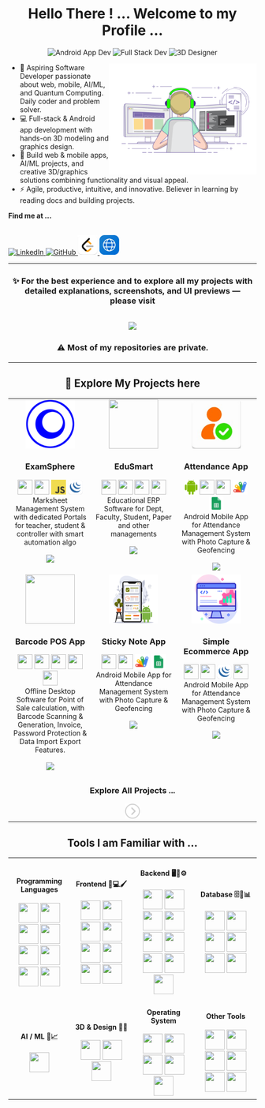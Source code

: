 <h1 align="center">Hello There ! ... Welcome to my Profile ... </h1>

<p align="center">
  <img src="https://img.shields.io/badge/-Android%20App%20Dev-16a34a?style=for-the-badge&logo=android&logoColor=white" alt="Android App Dev" />
  <img src="https://img.shields.io/badge/-Full%20Stack%20Software%20Developer-1d4ed8?style=for-the-badge&logo=visualstudiocode&logoColor=white" alt="Full Stack Dev" />
  <img src="https://img.shields.io/badge/-3D%20Graphics%20Designer-ea580c?style=for-the-badge&logo=blender&logoColor=white" alt="3D Designer" />
</p>


<img align="right" alt="Coding" width="300" src="https://raw.githubusercontent.com/devSouvik/devSouvik/master/gif3.gif">


- 🔭 Aspiring Software Developer passionate about web, mobile, AI/ML, and Quantum Computing. Daily coder and problem solver. 
- 💻 Full-stack & Android app development with hands-on 3D modeling and graphics design.
- 🤖 Build web & mobile apps, AI/ML projects, and creative 3D/graphics solutions combining functionality and visual appeal. 
- ⚡ Agile, productive, intuitive, and innovative. Believer in learning by reading docs and building projects.


<div align="">
<b>Find me at ... </b>
</div>
<br>
<p align="">
  <a href="https://www.linkedin.com/in/agneee/" target="_blank">
    <img src="https://skillicons.dev/icons?i=linkedin" width="40" height="40" alt="LinkedIn" />
  </a>
  <a href="https://github.com/FireStackDev" target="_blank">
    <img src="https://skillicons.dev/icons?i=github" width="40" height="40" alt="GitHub" />
  </a>
  <a href="https://leetcode.com/u/fire_stack_dev/" target="_blank">
    <img src="assets/leetcode.png" width="40" height="40" alt="LeetCode" />
  </a>
  <a href="https://agni-dev.vercel.app/" target="_blank">
    <img src="assets/website.png" width="40" height="40" alt="YouTube" />
  </a>
</p>

<table align="center">
  <tr>
    <td align="center">
      <h3>
        ✨ For the best experience and to explore all my projects with detailed explanations, screenshots, and UI previews — please visit
      </h3>
      <br>
      <a href="https://agni-dev.vercel.app/" target="_blank">
        <img src="https://img.shields.io/badge/My Portfolio Site-16a34a?style=for-the-badge&logoColor=white" />
      </a>
      <br>
      <h3 face="Segoe UI, Tahoma, Verdana, sans-serif" size="6">
        ⚠️ Most of my repositories are <b>private</b>.
      </h3>
    </td>
  </tr>
</table>


<h2 align="center">
🚀 Explore My Projects here 
</h2>

<table width="100%" align="center" >
  <tr width="100%">
    <td align="center" valign="top" width="400" >
      <img src="projects/examsphere/logo.png" width="100" height="100" />
      <h3 >ExamSphere</h3>
      <img src="https://skillicons.dev/icons?i=php" width="30" height="30">
      <img src="https://skillicons.dev/icons?i=bootstrap" width="30" height="30">
      <img src="icons/js.png" width="30" height="30">
      <img src="icons/jquery.png" width="30" height="30">
      <div>
      Marksheet Management System with dedicated Portals for teacher, student & controller with smart automation algo
      </div>
      <br>
      <a href="projects/examsphere/readme.md">
        <img src="https://img.shields.io/badge/Know More-16a34a?style=for-the-badge&logoColor=white" />
      </a>
    </td>
    <td align="center" valign="top">
          <img src="assets/project_2.jpg" width="100" height="100" /><br>
          <h3 size="6">EduSmart</h3>
          <img src="https://skillicons.dev/icons?i=next" width="30" height="30">
          <img src="https://skillicons.dev/icons?i=mui" width="30" height="30">
          <img src="https://skillicons.dev/icons?i=django" width="30" height="30">
          <img src="https://skillicons.dev/icons?i=tailwind" width="30" height="30">
          <!-- <img src="icons/shadcn.png" width="30" height="30"> -->
          <div>
          Educational ERP Software for Dept, Faculty, Student, Paper and other managements
          </div>
          <br>
      <a href="projects/smart_education">
          <img src="https://img.shields.io/badge/Know More-16a34a?style=for-the-badge&logoColor=white" />
      </a>
    </td>
    <td align="center" valign="top" width="400" >
      <img src="projects/attendance app/icon.jpg" width="100" height="100"/><br>
      <h3 size="6"> 
      Attendance App
      </h3>
      <img src="icons/android.png" height="30"> 
      <img src="https://skillicons.dev/icons?i=kotlin" width="30" height="30">
      <img src="https://skillicons.dev/icons?i=gcp" width="30" height="30">
      <img src="icons/appscript.png" width="30" height="30">
      <img src="icons/sheets.webp" width="30" height="30">
      <div>
      Android Mobile App for Attendance Management System with Photo Capture & Geofencing
      </div>
      <br>
      <a href="projects/smart_education">
        <img src="https://img.shields.io/badge/Know More-16a34a?style=for-the-badge&logoColor=white" />
      </a>
    </td>
    
  </tr>
  <tr>
  <td align="center" valign="top" width="400" >
      <img src="projects/barcode_pos/favicon.ico" width="100" height="100" />
      <br>
      <h3 size="6">Barcode POS App</h3>
      <img src="https://skillicons.dev/icons?i=windows" width="30" height="30">
      <img src="https://skillicons.dev/icons?i=electron" width="30" height="30">
      <img src="https://skillicons.dev/icons?i=sqlite" width="30" height="30">
      <img src="https://skillicons.dev/icons?i=js" width="30" height="30">
      <img src="https://skillicons.dev/icons?i=html" width="30" height="30">
      <div>
      Offline Desktop Software for Point of Sale calculation, with Barcode Scanning & Generation, Invoice, Password Protection & Data Import Export Features.
      </div>
      <br>
      <a href="projects/smart_education">
        <img src="https://img.shields.io/badge/Know More-16a34a?style=for-the-badge&logoColor=white" />
      </a>
    </td>
  <td align="center" valign="top" width="400" >
  <img src="assets/android_project_4.png" width="100" height="100" />
      <br>
      <h3 size="6">Sticky Note App</h3>
      <img src="https://skillicons.dev/icons?i=kotlin" width="30" height="30">
      <img src="https://skillicons.dev/icons?i=gcp" width="30" height="30">
      <img src="icons/appscript.png" width="30" height="30">
      <img src="icons/sheets.webp" width="30" height="30">
      <div>  
        Android Mobile App for Attendance Management System with Photo Capture & Geofencing
      </div>
      <br>
      <a href="projects/smart_education">
        <img src="https://img.shields.io/badge/Know More-16a34a?style=for-the-badge&logoColor=white" />
      </a>
  </td>
  <td align="center" valign="top" width="400" >
  <img src="assets/web_project.png" width="100" height="100" />
      <br>
      <h3 size="6">Simple Ecommerce App</h3>
      <img src="https://skillicons.dev/icons?i=django" width="30" height="30">
      <img src="https://skillicons.dev/icons?i=bootstrap" width="30" height="30">
      <img src="icons/jquery.png" width="30" height="30">
      <img src="https://skillicons.dev/icons?i=sqlite" width="30" height="30">
      <div>
      Android Mobile App for Attendance Management System with Photo Capture & Geofencing
      </div>
      <br>
      <a href="projects/smart_education">
        <img src="https://img.shields.io/badge/Know More-16a34a?style=for-the-badge&logoColor=white" />
      </a>
  </td>
  </tr>
  <tr>
  <td colspan="3" align="center" valign="center">
    <h3>
    Explore All Projects ... 
    </h3>
    <img src="icons/circle-right-arrow.png" width="30" />
  </td>
  </tr>
</table>

<h2 align="center">
  Tools I am Familiar with ...
</h2>

<table width="100%" align="center">
  <tr>
    <td align="center" width="25%">
      <h4>Programming Languages</h4>
      <img src="https://skillicons.dev/icons?i=java" width="40" height="40" />
      <img src="https://skillicons.dev/icons?i=python" width="40" height="40" />
      <img src="https://skillicons.dev/icons?i=c" width="40" height="40" />
      <img src="https://skillicons.dev/icons?i=cpp" width="40" height="40" />
      <img src="https://skillicons.dev/icons?i=kotlin" width="40" height="40" />
      <img src="https://skillicons.dev/icons?i=php" width="40" height="40" />
      <img src="https://skillicons.dev/icons?i=bash" width="40" height="40" />
      <img src="https://skillicons.dev/icons?i=dart" width="40" height="40" />
    </td>
    <td align="center" width="25%">
      <h4>Frontend 🎨💻🖌️</h4>
      <img src="https://skillicons.dev/icons?i=html" width="40" height="40" />
      <img src="https://skillicons.dev/icons?i=css" width="40" height="40" />
      <img src="https://skillicons.dev/icons?i=js" width="40" height="40" />
      <img src="https://skillicons.dev/icons?i=bootstrap" width="40" height="40" />
      <img src="https://skillicons.dev/icons?i=tailwind" width="40" height="40" />
      <img src="https://skillicons.dev/icons?i=jquery" width="40" height="40" />
      <img src="https://skillicons.dev/icons?i=flutter" width="40" height="40" />
      <img src="https://skillicons.dev/icons?i=react" width="40" height="40" />
    </td>
    <td align="center" width="25%">
      <h4>Backend 🖥️🔧⚙️</h4>
      <img src="https://skillicons.dev/icons?i=django" width="40" height="40" />
      <img src="https://skillicons.dev/icons?i=php" width="40" height="40" />
      <img src="https://skillicons.dev/icons?i=nodejs" width="40" height="40" />
      <img src="https://skillicons.dev/icons?i=express" width="40" height="40" />
      <img src="https://skillicons.dev/icons?i=nextjs" width="40" height="40" />
      <img src="https://skillicons.dev/icons?i=kotlin" width="40" height="40" />
      <img src="https://skillicons.dev/icons?i=gcp" width="40" height="40" />
      <img src="https://skillicons.dev/icons?i=flask" width="40" height="40" />
      <img src="https://skillicons.dev/icons?i=wordpress" width="40" height="40" />
    </td>
    <td align="center" width="25%">
      <h4>Database 🗄️💾📊</h4>
      <img src="https://skillicons.dev/icons?i=mysql" width="40" height="40" />
      <img src="https://skillicons.dev/icons?i=postgres" width="40" height="40" />
      <img src="https://skillicons.dev/icons?i=mongodb" width="40" height="40" />
      <img src="https://skillicons.dev/icons?i=sqlite" width="40" height="40" />
      <img src="https://skillicons.dev/icons?i=firebase" width="40" height="40" />
      <img src="https://skillicons.dev/icons?i=supabase" width="40" height="40" />
    </td>
  </tr>
  <tr>
    <td align="center" width="25%">
      <h4>AI / ML 🤖📈</h4>
      <img src="https://skillicons.dev/icons?i=sklearn" width="40" height="40" />
    </td>
    <td align="center" width="25%">
      <h4>3D & Design 🍩🎨</h4>
      <img src="https://skillicons.dev/icons?i=blender" width="40" height="40" />
      <img src="https://skillicons.dev/icons?i=photoshop" width="40" height="40" />
      <img src="https://skillicons.dev/icons?i=pr" width="40" height="40" />
    </td>
    <td align="center" width="25%">
      <h4>Operating System</h4>
      <img src="https://skillicons.dev/icons?i=ubuntu" width="40" height="40" />
      <img src="https://skillicons.dev/icons?i=kali" width="40" height="40" />
      <img src="https://skillicons.dev/icons?i=debian" width="40" height="40" />
      <img src="https://skillicons.dev/icons?i=linux" width="40" height="40" />
      <img src="https://skillicons.dev/icons?i=windows" width="40" height="40" />
    </td>
    <td align="center" width="25%">
      <h4>Other Tools</h4>
      <img src="https://skillicons.dev/icons?i=docker" width="40" height="40" />
      <img src="https://skillicons.dev/icons?i=git" width="40" height="40" />
      <img src="https://skillicons.dev/icons?i=github" width="40" height="40" />
      <img src="https://skillicons.dev/icons?i=netlify" width="40" height="40" />
      <img src="https://skillicons.dev/icons?i=postman" width="40" height="40" />
      <img src="https://skillicons.dev/icons?i=vercel" width="40" height="40" />
    </td>
  </tr>
</table>



<!--
# 📊GitHub Stats :
<table align="center">
<tr>
<td><img src="https://github-readme-stats.vercel.app/api?username=FireStackDev&theme=dark&hide_border=false&include_all_commits=true&count_private=true" />
</td>
<td>

 <img src="https://nirzak-streak-stats.vercel.app/?user=FireStackDev&theme=dark&hide_border=false"/>

</td>
</tr>
</table>
-->
